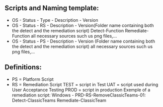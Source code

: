 ## Scripts and Naming template:
* OS - Status - Type - Description - Version
* OS - Status - RS - Description - Version(Folder name containing both the detect and the remediation script)
    Detect-Function
    Remediate-Function
    all necessary sources such us png files,...
* OS - Status - PS - Description - Version (Folder name containing both the detect and the remediation script)
    all necessary sources such us png files,...
## Definitions:
* PS = Platform Script
* RS = Remediation Script
TEST = script in Test
UAT = script used during User Acceptance Testing
PROD = script in production
Exemple of a remediation script:
Windows - PRD-RS-RemoveClassicTeams-01:
Detect-ClassicTeams
Remediate-ClassicTeam